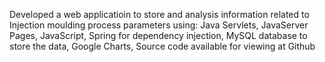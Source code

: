 Developed a web applicatioin to store and analysis information related to Injection moulding process parameters using: 
Java Servlets,
JavaServer Pages,
JavaScript,
Spring for dependency injection,
MySQL database to store the data,
Google Charts,
Source code available for viewing at Github
